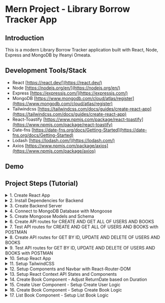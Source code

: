 # Mern Project - Library Borrow Tracker App

## Introduction

This is a modern Library Borrow Tracker application built with React, Node, Express and MongoDB by Ifeanyi Omeata.

## Development Tools/Stack

- React [https://react.dev/](https://react.dev/)
- Node [https://nodejs.org/en/](https://nodejs.org/en/)
- Express [https://expressjs.com/](https://expressjs.com/)
- MongoDB [https://www.mongodb.com/cloud/atlas/register](https://www.mongodb.com/cloud/atlas/register)
- Tailwindcss [https://tailwindcss.com/docs/guides/create-react-app](https://tailwindcss.com/docs/guides/create-react-app)
- React-Toastify [https://www.npmjs.com/package/react-toastify](https://www.npmjs.com/package/react-toastify)
- Date-fns [https://date-fns.org/docs/Getting-Started](https://date-fns.org/docs/Getting-Started)
- Lodash [https://lodash.com/](https://lodash.com/)
- Axios [https://www.npmjs.com/package/axios](https://www.npmjs.com/package/axios)

## Demo

## Project Steps (Tutorial)

<details>
<summary>1. Create React App</summary>

# Create React App

### [https://github.com/omeatai/mern-library-tracker/commit/b450864d806dd7394e99b0068e7fa13dc7801c6e](https://github.com/omeatai/mern-library-tracker/commit/b450864d806dd7394e99b0068e7fa13dc7801c6e)

```x
yarn create react-app .
```

<img width="1101" alt="image" src="https://github.com/omeatai/mern-project-library-tracker/assets/32337103/9d3685f6-d603-4151-8fb8-ab0bdf70dbb5">

# #End</details>

<details>
<summary>2. Install Dependencies for Backend </summary>

# Install Dependencies for Backend

### [https://github.com/omeatai/mern-project-library-tracker/commit/2d613a6a2ab200f6481cdc7af8e3a6532264557a](https://github.com/omeatai/mern-project-library-tracker/commit/2d613a6a2ab200f6481cdc7af8e3a6532264557a)

# Create Backend Folder

```x
mkdir backend
cd backend
```

# Intialise npm

```x
npm init -y
```

# Install Dependencies for backend (Express, Mongoose, Cross-Origin-Resource-Sharing and DotENV)

```x
npm install express mongoose cors dotenv
yarn add express mongoose cors dotenv
```

# Install Nodemon

```x
sudo npm install -g nodemon
```

<img width="1101" alt="image" src="https://github.com/omeatai/mern-project-library-tracker/assets/32337103/bc7e1c78-d24d-45fe-ac5c-129414028c6c">
<img width="1101" alt="image" src="https://github.com/omeatai/mern-project-library-tracker/assets/32337103/a5cf7b43-8f8a-41d6-8ec6-4b83224c6c6f">

# #End</details>

<details>
<summary>3. Create Backend Server </summary>

# Create Backend Server

### [https://github.com/omeatai/mern-project-library-tracker/commit/3a9652e5f33d3e4e129692bbadc9d50888a86b5c](https://github.com/omeatai/mern-project-library-tracker/commit/3a9652e5f33d3e4e129692bbadc9d50888a86b5c)

# Start Server

```x
cd backend
nodemon server.js
```

<img width="1024" alt="image" src="https://github.com/omeatai/mern-project-library-tracker/assets/32337103/a5f3af93-3a79-444b-b957-c7e9ea337a88">
<img width="1024" alt="image" src="https://github.com/omeatai/mern-project-library-tracker/assets/32337103/ed4c30ee-e6db-4550-9c3f-a0008a5d627f">

# #End</details>

<details>
<summary>4. Connect to MongoDB Database with Mongoose </summary>

# Connect to MongoDB Database with Mongoose

### [https://github.com/omeatai/mern-project-library-tracker/commit/d7a5b66d79d926cf26bffd72e2f62a55d78888a7](https://github.com/omeatai/mern-project-library-tracker/commit/d7a5b66d79d926cf26bffd72e2f62a55d78888a7)

<img width="1187" alt="image" src="https://github.com/omeatai/mern-project-library-tracker/assets/32337103/d7b1562f-31a9-4d12-8565-f29e4e18a19f">
<img width="1187" alt="image" src="https://github.com/omeatai/mern-project-library-tracker/assets/32337103/de394043-4a5a-4b86-a701-f5b8d0194b05">
<img width="1187" alt="image" src="https://github.com/omeatai/mern-project-library-tracker/assets/32337103/b3e4a538-9a26-42f7-85ec-40989d82b29f">
<img width="1024" alt="image" src="https://github.com/omeatai/mern-project-library-tracker/assets/32337103/021a0f83-a529-43a1-ba7b-655e6cc72d7a">
<img width="1024" alt="Screenshot 2023-11-13 at 7 32 33 AM" src="https://github.com/omeatai/mern-project-library-tracker/assets/32337103/c7dbddd8-4152-4d7a-859d-92fa7fe1364f">
<img width="1024" alt="image" src="https://github.com/omeatai/mern-project-library-tracker/assets/32337103/37a2052d-be9d-4589-8ce4-27408ab6cd5a">

# #End</details>

<details>
<summary>5. Create Mongoose Models and Schema </summary>

# Create Mongoose Models and Schema

### [https://github.com/omeatai/mern-project-library-tracker/commit/c30a97574a110c9936e635700fe85c322645bdd4](https://github.com/omeatai/mern-project-library-tracker/commit/c30a97574a110c9936e635700fe85c322645bdd4)

<img width="1024" alt="image" src="https://github.com/omeatai/mern-project-library-tracker/assets/32337103/5767d9f9-49bb-499a-9f69-64d654f265aa">
<img width="1024" alt="image" src="https://github.com/omeatai/mern-project-library-tracker/assets/32337103/01a994c2-dcee-43be-81bf-46ea28cb35d7">
<img width="1024" alt="image" src="https://github.com/omeatai/mern-project-library-tracker/assets/32337103/cb1729f1-9559-4011-9b49-826daefc4270">

# #End</details>

<details>
<summary>6. Create API routes for CREATE AND GET ALL OF USERS AND BOOKS </summary>

# Create API routes for CREATE AND GET ALL OF USERS AND BOOKS

### [https://github.com/omeatai/mern-project-library-tracker/commit/8c1a951d99bddcc22a11e1fa1aa6027af676fa62](https://github.com/omeatai/mern-project-library-tracker/commit/8c1a951d99bddcc22a11e1fa1aa6027af676fa62)

<img width="1024" alt="image" src="https://github.com/omeatai/mern-project-library-tracker/assets/32337103/979ada54-e519-48d7-97b8-0cd3aaf145dd">
<img width="1024" alt="image" src="https://github.com/omeatai/mern-project-library-tracker/assets/32337103/10661982-1ccb-4523-b682-6b977bc0d269">
<img width="1024" alt="image" src="https://github.com/omeatai/mern-project-library-tracker/assets/32337103/87c41391-e563-42df-9be2-daed098266fe">
<img width="1024" alt="image" src="https://github.com/omeatai/mern-project-library-tracker/assets/32337103/4354266e-c12c-479b-8de5-545e035644f5">
<img width="1024" alt="image" src="https://github.com/omeatai/mern-project-library-tracker/assets/32337103/a3f1c470-b518-47a0-883c-9c5de7324f81">

# #End</details>

<details>
<summary>7. Test API routes for CREATE AND GET ALL OF USERS AND BOOKS with POSTMAN</summary>

# Test API routes for CREATE AND GET ALL OF USERS AND BOOKS with POSTMAN

# POST/CREATE USER 

<img width="1360" alt="image" src="https://github.com/omeatai/mern-project-library-tracker/assets/32337103/e42d5e66-368c-4c70-be94-fc20ddaf5280">

# GET ALL USERS

<img width="1360" alt="image" src="https://github.com/omeatai/mern-project-library-tracker/assets/32337103/1715c083-dbe1-4dda-9150-4d9ded83a191">

# POST/CREATE BOOK

<img width="1302" alt="image" src="https://github.com/omeatai/mern-project-library-tracker/assets/32337103/151175f6-a417-4547-ac91-bbeb18867af7">

# GET ALL BOOKS

<img width="1302" alt="image" src="https://github.com/omeatai/mern-project-library-tracker/assets/32337103/3d6b9d0d-c627-487d-b336-6e75d32d10de">

# ATLAS MONGODB

<img width="1187" alt="image" src="https://github.com/omeatai/mern-project-library-tracker/assets/32337103/2b531e9f-9e2a-48db-872f-bb9cf357e5e5">

<img width="1186" alt="image" src="https://github.com/omeatai/mern-project-library-tracker/assets/32337103/5ebe7293-9508-4ee8-bc50-dc2cbc96e4fa">

# #End</details>

<details>
<summary>8. Create API routes for GET BY ID, UPDATE AND DELETE OF USERS AND BOOKS</summary>

# Create API routes for GET BY ID, UPDATE AND DELETE OF USERS AND BOOKS

### [https://github.com/omeatai/mern-project-library-tracker/commit/a247c390a14276a719bf46eea43c177d12daa4f8](https://github.com/omeatai/mern-project-library-tracker/commit/a247c390a14276a719bf46eea43c177d12daa4f8)

<img width="1024" alt="image" src="https://github.com/omeatai/mern-project-library-tracker/assets/32337103/17c5f437-b47b-4402-9da9-e1a398433d5a">

<img width="1024" alt="image" src="https://github.com/omeatai/mern-project-library-tracker/assets/32337103/2472e9d0-50bc-4d6b-87a0-de92a86c18fb">

<img width="1024" alt="image" src="https://github.com/omeatai/mern-project-library-tracker/assets/32337103/648e90e3-4080-49e0-a3fa-87f16d6721c4">

# #End</details>

<details>
<summary>9. Test API routes for GET BY ID, UPDATE AND DELETE OF USERS AND BOOKS with POSTMAN</summary>

# Test API routes for GET BY ID, UPDATE AND DELETE OF USERS AND BOOKS with POSTMAN

# GET BY ID USER 

<img width="1302" alt="image" src="https://github.com/omeatai/mern-project-library-tracker/assets/32337103/14e8fa5c-0741-4d2b-ab2f-495d2105501f">

# UPDATE USER 

<img width="1302" alt="image" src="https://github.com/omeatai/mern-project-library-tracker/assets/32337103/025017bd-3111-4920-b728-b31985daee6f">

# DELETE USER 

<img width="1302" alt="image" src="https://github.com/omeatai/mern-project-library-tracker/assets/32337103/933d9ebb-cac5-4c83-8651-cba92e7c92c4">

# GET BY ID BOOK

<img width="1302" alt="image" src="https://github.com/omeatai/mern-project-library-tracker/assets/32337103/f89fb4c6-b1d3-4689-b340-36bd0dd47f82">

# UPDATE BOOK

<img width="1302" alt="image" src="https://github.com/omeatai/mern-project-library-tracker/assets/32337103/ac103251-6b68-4800-b389-83c03c01f1b3">

# DELETE BOOK

<img width="1302" alt="image" src="https://github.com/omeatai/mern-project-library-tracker/assets/32337103/baae7f10-cbf9-4bd1-83ec-01852903334a">

# ATLAS MONGODB

<img width="1185" alt="image" src="https://github.com/omeatai/mern-project-library-tracker/assets/32337103/188aa66a-e1a6-4026-89c8-eb4e1d51bed2">

# #End</details>

<details>
<summary>10. Setup React App </summary>

# Setup React App

### [https://github.com/omeatai/mern-project-library-tracker/commit/310176864c6713656cda468b99316b41fecf6ef9](https://github.com/omeatai/mern-project-library-tracker/commit/310176864c6713656cda468b99316b41fecf6ef9)

# Start React App

```x
npm run start
```

<img width="1019" alt="image" src="https://github.com/omeatai/mern-project-library-tracker/assets/32337103/ed214662-6b58-4f43-8c98-7875bdf5e118">
<img width="1019" alt="image" src="https://github.com/omeatai/mern-project-library-tracker/assets/32337103/8325106c-c191-4263-b864-93837cd72196">
<img width="1019" alt="image" src="https://github.com/omeatai/mern-project-library-tracker/assets/32337103/3367703b-736b-4bb4-aef6-3f29ed5207f7">
<img width="1019" alt="image" src="https://github.com/omeatai/mern-project-library-tracker/assets/32337103/d23c5ff7-68d5-4678-bb80-50c75b163988">
<img width="1270" alt="image" src="https://github.com/omeatai/mern-project-library-tracker/assets/32337103/7ccd46da-1790-4506-8d5c-072c41f5a98b">

# #End</details>

<details>
<summary>11. Setup TailwindCSS </summary>

# Setup TailwindCSS

### [https://github.com/omeatai/mern-project-library-tracker/commit/f380fa1b83a6a2dacdc1149e779a31c625a50129](https://github.com/omeatai/mern-project-library-tracker/commit/f380fa1b83a6a2dacdc1149e779a31c625a50129)

# To Install Bootstrap

```x
npm install bootstrap
```

```x
import "bootstrap/dist/css/bootstrap.min.css"
```

# To install TailwindCSS

```x
npm install -D tailwindcss
npx tailwindcss init
```

# tailwind.config.js

```js
/** @type {import('tailwindcss').Config} */
module.exports = {
  content: [
    "./src/**/*.{js,jsx,ts,tsx}",
  ],
  theme: {
    extend: {},
  },
  plugins: [],
}
```

# index.css

```css
@tailwind base;
@tailwind components;
@tailwind utilities;
```

# Run React App

```x
npm run start
```

<img width="1271" alt="image" src="https://github.com/omeatai/mern-project-library-tracker/assets/32337103/7e115d66-38f5-48f8-94f3-62af846e1303">
<img width="1025" alt="image" src="https://github.com/omeatai/mern-project-library-tracker/assets/32337103/5c44c611-ada7-4cd0-bc50-8994a653619c">
<img width="1025" alt="image" src="https://github.com/omeatai/mern-project-library-tracker/assets/32337103/dd352271-c8c4-4485-91a8-4feebe353930">
<img width="1025" alt="image" src="https://github.com/omeatai/mern-project-library-tracker/assets/32337103/aa7da5bd-0048-4778-8b20-fd0a9a056a88">
<img width="1025" alt="image" src="https://github.com/omeatai/mern-project-library-tracker/assets/32337103/23fa87d0-32ce-4c34-a644-b3498f22a9ff">
<img width="1272" alt="image" src="https://github.com/omeatai/mern-project-library-tracker/assets/32337103/5b93f13d-fe2a-4de2-b44f-3cd8adb6965a">

# #End</details>

<details>
<summary>12. Setup Components and Navbar with React-Router-DOM </summary>

# Setup Components and Navbar with React-Router-DOM

### [https://github.com/omeatai/mern-project-library-tracker/commit/dfc1332121c455368d85edc05944de0fa90a8fb5](https://github.com/omeatai/mern-project-library-tracker/commit/dfc1332121c455368d85edc05944de0fa90a8fb5)

# Install React-Router-DOM

```x
npm install react-router-dom
```

# Install React Headless UI 

```x
npm install @headlessui/react
```

<img width="1027" alt="image" src="https://github.com/omeatai/mern-project-library-tracker/assets/32337103/d17dd0e6-d416-4f91-8f14-b11d7f7cd9d5">
<img width="1027" alt="image" src="https://github.com/omeatai/mern-project-library-tracker/assets/32337103/d80783e6-791b-466c-a6aa-d4664259951f">
<img width="1027" alt="image" src="https://github.com/omeatai/mern-project-library-tracker/assets/32337103/4fadf25d-5104-4503-bc4b-e65870a16611">
<img width="1027" alt="image" src="https://github.com/omeatai/mern-project-library-tracker/assets/32337103/bd1cff55-a1c2-4922-807a-53442430b3f1">
<img width="1027" alt="image" src="https://github.com/omeatai/mern-project-library-tracker/assets/32337103/f6d1e989-cd20-4a8c-9550-74530bbb657a">
<img width="1027" alt="image" src="https://github.com/omeatai/mern-project-library-tracker/assets/32337103/7e80d7ea-1ac5-414f-a6ee-08034cda8951">
<img width="1027" alt="image" src="https://github.com/omeatai/mern-project-library-tracker/assets/32337103/157b0fb4-abd2-4c9e-a482-49757ebcd77d">
<img width="1027" alt="image" src="https://github.com/omeatai/mern-project-library-tracker/assets/32337103/c168c7b1-a7c7-4ac8-9743-6901eced4548">
<img width="1168" alt="image" src="https://github.com/omeatai/mern-project-library-tracker/assets/32337103/ea95bbcc-6ad2-442e-8244-4b0f00c8953b">
<img width="1168" alt="image" src="https://github.com/omeatai/mern-project-library-tracker/assets/32337103/d269988e-ca32-4ca6-a3af-79b2c1b8b789">

# #End</details>

<details>
<summary>13. Setup React Context API States and Components </summary>

# Setup React Context API States and Components

### [https://github.com/omeatai/mern-project-library-tracker/commit/ea7830b06d2d95e24926cefadd141e72ae68d5c2](https://github.com/omeatai/mern-project-library-tracker/commit/ea7830b06d2d95e24926cefadd141e72ae68d5c2)

# Install Material UI

```x
npm install @mui/material @emotion/react @emotion/styled
yarn add @mui/material @emotion/react @emotion/styled
```

# Install React MUI Date Picker

```x
npm install @mui/x-date-pickers
npm install dayjs

yarn add @mui/x-date-pickers
yarn add dayjs
```

# Install Date-FNS

```x
npm install date-fns
```

<img width="1011" alt="image" src="https://github.com/omeatai/mern-project-library-tracker/assets/32337103/d87396f7-a3fd-4cae-b442-be8402d92f0a">
<img width="1011" alt="image" src="https://github.com/omeatai/mern-project-library-tracker/assets/32337103/5d46bff8-259a-421b-ba35-09c858b8e399">
<img width="1011" alt="image" src="https://github.com/omeatai/mern-project-library-tracker/assets/32337103/fc574d18-8065-45d5-bcf4-bf39daa9ad1d">
<img width="1011" alt="image" src="https://github.com/omeatai/mern-project-library-tracker/assets/32337103/15bfbf22-869e-4090-af9c-6b2b76013feb">
<img width="1252" alt="image" src="https://github.com/omeatai/mern-project-library-tracker/assets/32337103/4d9fe7f5-7d2e-4897-ae89-ae0ba28c3725">
<img width="1217" alt="image" src="https://github.com/omeatai/mern-project-library-tracker/assets/32337103/14e3caee-7dba-45ca-9e8f-9cdc32ed6216">
<img width="1217" alt="image" src="https://github.com/omeatai/mern-project-library-tracker/assets/32337103/022c1186-5ba7-4335-a3e7-c20984b4687d">
<img width="1217" alt="image" src="https://github.com/omeatai/mern-project-library-tracker/assets/32337103/ad24992f-3fc6-4cd3-a842-547014413ddf">

# #End</details>

<details>
<summary>14. Create Book Component - Adjust ReturnDate based on Duration </summary>

# Adjust ReturnDate based on Duration 

### [https://github.com/omeatai/mern-project-library-tracker/commit/faf671648f1d55940ffcab4b4c1fa330f66d4d9b](https://github.com/omeatai/mern-project-library-tracker/commit/faf671648f1d55940ffcab4b4c1fa330f66d4d9b)

<img width="1011" alt="image" src="https://github.com/omeatai/mern-project-library-tracker/assets/32337103/786bc2d7-6d68-4a43-9f92-5d42b7b7e8f7">
<img width="1215" alt="image" src="https://github.com/omeatai/mern-project-library-tracker/assets/32337103/756fd3de-cb79-4f73-9b59-26783b54d60e">

# #End</details>

<details>
<summary>15. Create User Component - Setup Create User Logic </summary>

# Create User Component - Setup Create User Logic

### [https://github.com/omeatai/mern-project-library-tracker/commit/ec471988fcbd407d1d7847b842e0c3581117cf14](https://github.com/omeatai/mern-project-library-tracker/commit/ec471988fcbd407d1d7847b842e0c3581117cf14)

# Install Lodash

```x
npm i --save lodash
```

# Install Axios

```x
npm i axios
```

# Install Toastify

```x
npm install --save react-toastify
yarn add react-toastify
```

<img width="1297" alt="image" src="https://github.com/omeatai/mern-project-library-tracker/assets/32337103/cf89c333-34df-4037-bf61-4102ee80c730">
<img width="1297" alt="image" src="https://github.com/omeatai/mern-project-library-tracker/assets/32337103/b30ba7ba-fd5a-4b53-ad86-b933c9f5e1b3">
<img width="1297" alt="image" src="https://github.com/omeatai/mern-project-library-tracker/assets/32337103/5c307b62-aa50-4944-958f-4b31b2148bb2">
<img width="1297" alt="image" src="https://github.com/omeatai/mern-project-library-tracker/assets/32337103/560f8b7a-9908-43a5-8546-5e0d39e53b14">
<img width="1011" alt="image" src="https://github.com/omeatai/mern-project-library-tracker/assets/32337103/705dfdbb-e1c7-418d-b5d4-cd329cefa7e9">
<img width="1011" alt="image" src="https://github.com/omeatai/mern-project-library-tracker/assets/32337103/92d5dd87-13d6-4703-894e-4c36f4a4fb0c">
<img width="1299" alt="image" src="https://github.com/omeatai/mern-project-library-tracker/assets/32337103/69a7e3a8-b7e2-4e85-97e5-28a556e1e74b">
<img width="1299" alt="image" src="https://github.com/omeatai/mern-project-library-tracker/assets/32337103/605db3a5-e43a-4805-9ccb-d264feaac3b8">
<img width="1299" alt="image" src="https://github.com/omeatai/mern-project-library-tracker/assets/32337103/559d620d-6d9f-42c2-bd06-03541773c1f2">
<img width="1250" alt="image" src="https://github.com/omeatai/mern-project-library-tracker/assets/32337103/3e308d91-1e7d-4f1c-b829-857ecea9b698">
<img width="1290" alt="image" src="https://github.com/omeatai/mern-project-library-tracker/assets/32337103/28aa53dd-7e81-43fe-a602-ea7c2727ff74">

# #End</details>

<details>
<summary>16. Create Book Component - Setup Create Book Logic </summary>

# Create Book Component - Setup Create Book Logic

### [https://github.com/omeatai/mern-project-library-tracker/commit/25f11b356a3f4faf96445a9e91f22e9757be4e56](https://github.com/omeatai/mern-project-library-tracker/commit/25f11b356a3f4faf96445a9e91f22e9757be4e56)

<img width="1010" alt="image" src="https://github.com/omeatai/mern-project-library-tracker/assets/32337103/dab881e0-e0f5-431c-be52-6043335b4c9c">
<img width="1010" alt="image" src="https://github.com/omeatai/mern-project-library-tracker/assets/32337103/0fab3573-12a7-4d21-972e-b766b093cfa7">
<img width="1298" alt="image" src="https://github.com/omeatai/mern-project-library-tracker/assets/32337103/d95472c8-c756-42c9-98ab-a52fbcacad8c">
<img width="1038" alt="image" src="https://github.com/omeatai/mern-project-library-tracker/assets/32337103/f36bda88-40d6-495e-b934-7fb8b4af6277">
<img width="1298" alt="image" src="https://github.com/omeatai/mern-project-library-tracker/assets/32337103/c06caec3-c377-4ba4-ac68-1e796a7bf2ce">
<img width="1298" alt="image" src="https://github.com/omeatai/mern-project-library-tracker/assets/32337103/ab3d97ff-bf00-426c-bf27-e951f0d8f995">
<img width="1251" alt="image" src="https://github.com/omeatai/mern-project-library-tracker/assets/32337103/78d1a19d-cbbf-469b-81f2-9c90e976268e">
<img width="1297" alt="image" src="https://github.com/omeatai/mern-project-library-tracker/assets/32337103/0d3d2a71-0c8d-4b7d-a283-928811f5a4e4">

# #End</details>

<details>
<summary>17. List Book Component - Setup List Book Logic </summary>

# List Book Component - Setup List Book Logic

### [https://github.com/omeatai/mern-project-library-tracker/commit/f15def9c91248b8debb161eb8c43a4a30a4ca4db](https://github.com/omeatai/mern-project-library-tracker/commit/f15def9c91248b8debb161eb8c43a4a30a4ca4db)

### [https://github.com/omeatai/mern-project-library-tracker/commit/9d0ccf965dd65bc498a752e87bbae7cb6fe6d30e](https://github.com/omeatai/mern-project-library-tracker/commit/9d0ccf965dd65bc498a752e87bbae7cb6fe6d30e)

<img width="1008" alt="image" src="https://github.com/omeatai/mern-project-library-tracker/assets/32337103/416d8c49-ae7e-4c0f-ba49-a23614127232">
<img width="1371" alt="image" src="https://github.com/omeatai/mern-project-library-tracker/assets/32337103/3be27b09-58ce-479b-91b7-182a51edfbf1">
<img width="1371" alt="image" src="https://github.com/omeatai/mern-project-library-tracker/assets/32337103/846de0e7-b367-41ae-81c2-7a702857b8e6">
<img width="1371" alt="image" src="https://github.com/omeatai/mern-project-library-tracker/assets/32337103/2c57425d-e9b7-453e-87d5-65b484b66c69">


# #End</details>















